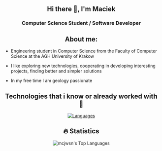 <div align="center">


## Hi there 👋, I'm Maciek

### Computer Science Student / Software Developer


## About me:
</div>

- Engineering student in Computer Science from the Faculty of Computer Science at the AGH University of Krakow

- I like exploring new technologies, cooperating in developing interesting projects, finding better and simpler solutions
 
- In my free time I am geology passionate
  
<div align="center">

## Technologies that i know or already worked with 🤟

[![Languages](https://skillicons.dev/icons?i=java,py,c,ts,js,git,bash,html,css,anaconda,cpp,cmake,react,rust,express,flask,gradle,haskell,kotlin,linux,md,mysql,nodejs,postman,pytorch,r,vite,vscode,github,elixir,latexnpm)](https://skillicons.dev)

## 🔥 Statistics

![mcjwsn's Top Languages](https://github-readme-stats.vercel.app/api/top-langs/?username=mcjwsn&theme=vue-dark&show_icons=true&hide_border=true&layout=compact&langs_count=8&hide=haskell,css,hcl,html,kotlin,jupyter%20notebook&card_width=600)  
